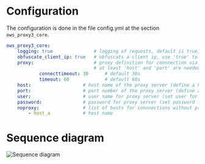 # Configuration

The configuration is done in the file config.yml at the section `ows_proxy3_core`.

```yaml
ows_proxy3_core:
    logging: true               # logging of requests, default is true, true logs in table owsproxy_log 
    obfuscate_client_ip: true   # obfuscats a client ip, use 'true' to hide the last byte of the client's ip address
    proxy:                      # proxy definition for connnection via a proxy server
                                # at least 'host' and 'port' are needed for proxy definition
            connecttimeout: 30      # default 30s
            timeout: 60             # default 60s 
    host:                   # host name of the proxy server (define a host for a connection via a proxy server)
    port:                   # port number of the proxy server (define a host for a connection via a proxy server)
    user:                   # user name for proxy server (set user for proxy server if needed)
    password:               # password for proxy server (set password for proxy server if defined)
    noproxy:                # list of hosts for connnections without proxy server
        - host_a            # host name
```

#  Sequence diagram

![Sequence diagram](http://plantuml.com/plantuml/proxy?src=https://raw.githubusercontent.com/mapbender/owsproxy3/release/3.0.5/src/OwsProxy3/CoreBundle/Documentation/communication.puml)